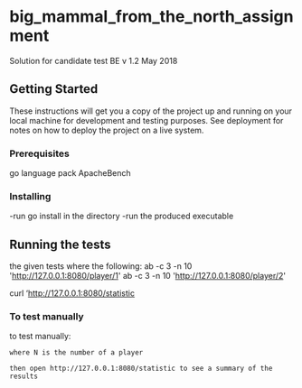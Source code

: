 # big_mammal_from_the_north_assignment

Solution for candidate test BE v 1.2 May 2018
## Getting Started

These instructions will get you a copy of the project up and running on your local machine for development and testing purposes. See deployment for notes on how to deploy the project on a live system.

### Prerequisites

go language pack
ApacheBench

### Installing

-run go install in the directory
-run the produced executable

## Running the tests

the given tests where the following:
ab -c 3 -n 10 'http://127.0.0.1:8080/player/1'
ab -c 3 -n 10 'http://127.0.0.1:8080/player/2'

curl ‘http://127.0.0.1:8080/statistic

### To test manually

to test manually:

```open http://127.0.0.1:8080/player/N
where N is the number of a player

then open http://127.0.0.1:8080/statistic to see a summary of the results
```
<!-- Note: Considered somewhat vague, the app was made under the assumption that the query parameter used on each call is the number recieved from the previous call to ELK no matter the player it was made from. -->